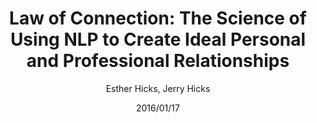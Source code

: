 ---
date: "2016/01/17"
title: "Law of Connection: The Science of Using NLP to Create Ideal Personal and Professional Relationships"
author: "Esther Hicks, Jerry Hicks"
category: "Mindset"
cover: "./images/law_of_attraction.jpg"
link: "https://a.co/d/00I7QGpV"
status: "completed"
---